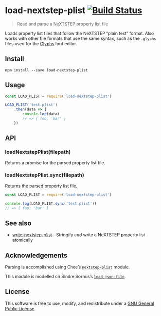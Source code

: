# load-nextstep-plist [![Build Status](https://travis-ci.org/delucis/load-nextstep-plist.svg?branch=master)](https://travis-ci.org/delucis/load-nextstep-plist)

> Read and parse a NeXTSTEP property list file

Loads property list files that follow the NeXTSTEP “plain text” format. Also works with other file formats that use the same syntax, such as the `.glyphs` files used for the [Glyphs](http://glyphsapp.com/) font editor.

## Install

```
npm install --save load-nextstep-plist
```

## Usage

```js
const LOAD_PLIST = require('load-nextstep-plist')

LOAD_PLIST('test.plist')
	.then(data => {
		console.log(data)
		// => { foo: 'bar' }
	})
```

## API

### loadNextstepPlist(filepath)

Returns a promise for the parsed property list file.

### loadNextstepPlist.sync(filepath)

Returns the parsed property list file.

```js
const LOAD_PLIST = require('load-nextstep-plist')

console.log(LOAD_PLIST.sync('test.plist'))
// => { foo: 'bar' }
```

## See also

- [write-nextstep-plist](https://github.com/delucis/write-nextstep-plist) - Stringify and write a NeXTSTEP property list atomically

## Acknowledgements

Parsing is accomplished using Chee’s [`nextstep-plist`](https://www.npmjs.com/package/nextstep-plist) module.

This module is modelled on Sindre Sorhus’s [`load-json-file`](https://github.com/sindresorhus/load-json-file).

## License

This software is free to use, modify, and redistribute under a [GNU General Public License](http://www.gnu.org/licenses/gpl-3.0.txt).
